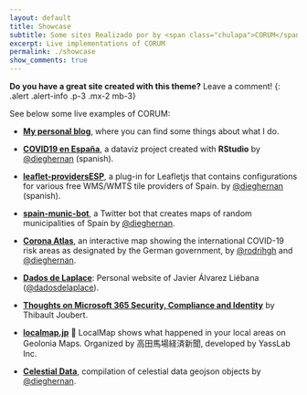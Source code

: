 ```yaml
---
layout: default
title: Showcase
subtitle: Some sites Realizado por by <span class="chulapa">CORUM</span>
excerpt: Live implementations of CORUM
permalink: ./showcase
show_comments: true
---
```


**Do you have a great site created with this theme?** Leave a comment!
{: .alert .alert-info .p-3 .mx-2 mb-3}

See below some live examples of <span class="chulapa">CORUM</span>:

- **[My personal blog](https://dieghernan.github.io/)**, where you can find some things about what I do.

- **[COVID19 en España](https://dieghernan.github.io/COVID19/)**, a dataviz project created with **RStudio** by [@dieghernan](https://github.com/dieghernan) (spanish). 

- **[leaflet-providersESP](https://dieghernan.github.io/leaflet-providersESP/)**, a plug-in for Leafletjs that contains configurations for various free WMS/WMTS tile providers of Spain. by [@dieghernan](https://github.com/dieghernan) (spanish). 

- **[spain-munic-bot](https://dieghernan.github.io/spain-munic-bot/)**, a Twitter bot that creates maps of random municipalities of Spain by [@dieghernan](https://github.com/dieghernan).

- **[Corona Atlas](https://corona-atlas.de/)**, an interactive map showing the international COVID-19 risk areas as designated by the German government, by [@rodrihgh](https://github.com/rodrihgh/) and [@dieghernan](https://github.com/dieghernan).

- **[Dados de Laplace](https://dadosdelaplace.github.io/)**: Personal website of Javier Álvarez Liébana ([@dadosdelaplace](https://github.com/dadosdelaplace)).

- **[Thoughts on Microsoft 365 Security, Compliance and Identity](https://www.thijoubert.com/)** by Thibault Joubert.

- **[localmap.jp](https://localmap.jp/)** 📍 LocalMap shows what happened in your local areas on Geolonia Maps. Organized by 高田馬場経済新聞, developed by YassLab Inc.

- **[Celestial Data](https://dieghernan.github.io/celestial_data/)**, compilation of celestial data geojson objects by [@dieghernan](https://github.com/dieghernan).
